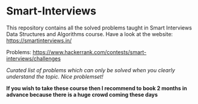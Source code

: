 # Smart-Interviews
This repository contains all the solved problems taught in Smart Interviews Data Structures and Algorithms course. Have a look at the
website: https://smartinterviews.in/

Problems: https://www.hackerrank.com/contests/smart-interviews/challenges

*Curated list of problems which can only be solved when you clearly understand the topic. Nice problemset!*



**If you wish to take these course then I recommend to book 2 months in advance because there is a huge crowd coming these days**
